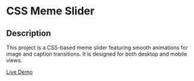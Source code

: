 # CSS Meme Slider

## Description

This project is a CSS-based meme slider featuring smooth animations for image and caption transitions. It is designed for both desktop and mobile views.

[Live Demo](https://yevheniiorhanistyi.github.io/cssMemeSlider/cssMemeSlider/index.html)